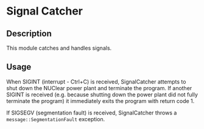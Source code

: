 # Signal Catcher

## Description

This module catches and handles signals.

## Usage

When SIGINT (interrupt - Ctrl+C) is received, SignalCatcher attempts to shut
down the NUClear power plant and terminate the program. If another SIGINT is
received (e.g. because shutting down the power plant did not fully terminate
the program) it immediately exits the program with return code 1.

If SIGSEGV (segmentation fault) is received, SignalCatcher throws a
`message::SegmentationFault` exception.

